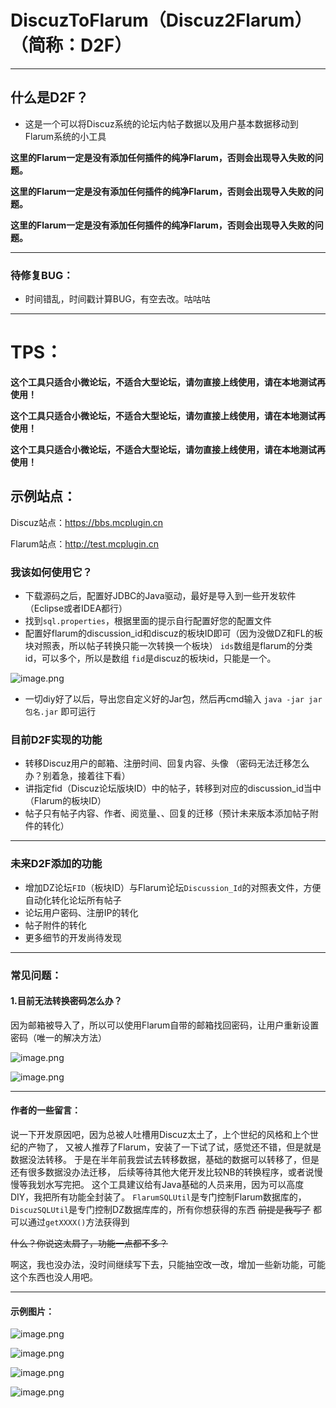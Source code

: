 # DiscuzToFlarum（Discuz2Flarum）（简称：D2F）
---

## 什么是D2F？
+ 这是一个可以将Discuz系统的论坛内帖子数据以及用户基本数据移动到Flarum系统的小工具

**这里的Flarum一定是没有添加任何插件的纯净Flarum，否则会出现导入失败的问题。**

**这里的Flarum一定是没有添加任何插件的纯净Flarum，否则会出现导入失败的问题。**

**这里的Flarum一定是没有添加任何插件的纯净Flarum，否则会出现导入失败的问题。**


---

### 待修复BUG：
+ 时间错乱，时间戳计算BUG，有空去改。咕咕咕

---

# TPS：

**这个工具只适合小微论坛，不适合大型论坛，请勿直接上线使用，请在本地测试再使用！**

**这个工具只适合小微论坛，不适合大型论坛，请勿直接上线使用，请在本地测试再使用！**

**这个工具只适合小微论坛，不适合大型论坛，请勿直接上线使用，请在本地测试再使用！**

## 示例站点：
Discuz站点：<https://bbs.mcplugin.cn>

Flarum站点：<http://test.mcplugin.cn>

### 我该如何使用它？
+ 下载源码之后，配置好JDBC的Java驱动，最好是导入到一些开发软件（Eclipse或者IDEA都行）
+ 找到`sql.properties`，根据里面的提示自行配置好您的配置文件
+ 配置好flarum的discussion_id和discuz的板块ID即可（因为没做DZ和FL的板块对照表，所以帖子转换只能一次转换一个板块）
`ids`数组是flarum的分类id，可以多个，所以是数组
`fid`是discuz的板块id，只能是一个。

![image.png](https://pic.rmb.bdstatic.com/bjh/b0cf3a2461898912940221a28fe4f3eb.png)


+ 一切diy好了以后，导出您自定义好的Jar包，然后再cmd输入 `java -jar jar包名.jar` 即可运行

### 目前D2F实现的功能
+ 转移Discuz用户的邮箱、注册时间、回复内容、头像   （密码无法迁移怎么办？别着急，接着往下看）
+ 讲指定fid（Discuz论坛版块ID）中的帖子，转移到对应的discussion_id当中（Flarum的板块ID）
+ 帖子只有帖子内容、作者、阅览量、、回复的迁移（预计未来版本添加帖子附件的转化）
---

### 未来D2F添加的功能
+ 增加DZ论坛`FID`（板块ID）与Flarum论坛`Discussion_Id`的对照表文件，方便自动化转化论坛所有帖子
+ 论坛用户密码、注册IP的转化
+ 帖子附件的转化
+ 更多细节的开发尚待发现

---

### 常见问题：

#### 1.目前无法转换密码怎么办？
因为邮箱被导入了，所以可以使用Flarum自带的邮箱找回密码，让用户重新设置密码（唯一的解决方法）

![image.png](https://pic.rmb.bdstatic.com/bjh/3e0390c7a4d6d32ded191f3d514d8e90.png)

![image.png](https://pic.rmb.bdstatic.com/bjh/1b488dd2fce1d85c6d0651fad9afa137.png)

---

#### 作者的一些留言：
说一下开发原因吧，因为总被人吐槽用Discuz太土了，上个世纪的风格和上个世纪的产物了，
又被人推荐了Flarum，安装了一下试了试，感觉还不错，但是就是数据没法转移。
于是在半年前我尝试去转移数据，基础的数据可以转移了，但是还有很多数据没办法迁移，
后续等待其他大佬开发比较NB的转换程序，或者说慢慢等我划水写完把。
这个工具建议给有Java基础的人员来用，因为可以高度DIY，我把所有功能全封装了。
`FlarumSQLUtil`是专门控制Flarum数据库的，`DiscuzSQLUtil`是专门控制DZ数据库库的，所有你想获得的东西 ~~前提是我写了~~ 都可以通过`getXXXX()`方法获得到

~~什么？你说这太屑了，功能一点都不多？~~

啊这，我也没办法，没时间继续写下去，只能抽空改一改，增加一些新功能，可能这个东西也没人用吧。


---

#### 示例图片：

![image.png](https://pic.rmb.bdstatic.com/bjh/9053db2109338441b2852e13556badba.png)

![image.png](https://pic.rmb.bdstatic.com/bjh/cc8135047e0c1167cf28743efaca7221.png)

![image.png](https://pic.rmb.bdstatic.com/bjh/cf0145231f041815d2092877141b151a.png)

![image.png](https://pic.rmb.bdstatic.com/bjh/f7479c464e89443953fa2f53f44fecc8.png)
